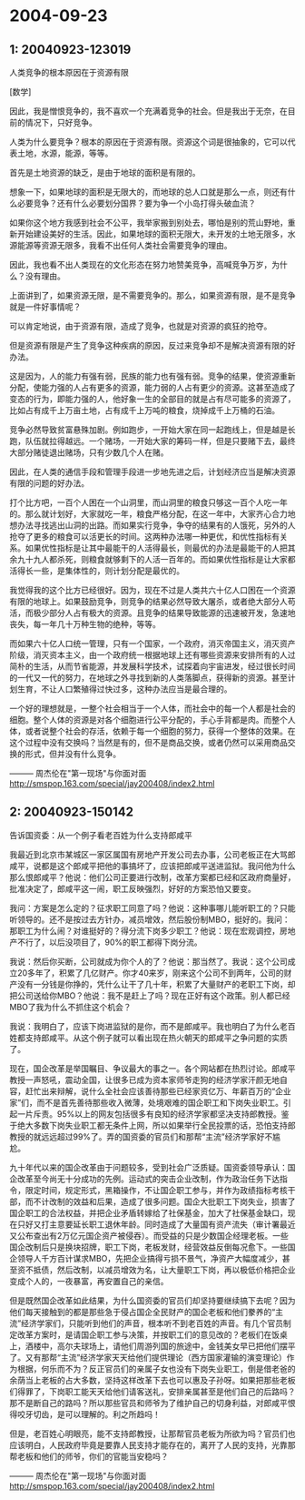 # 2004-09-23

## 1: 20040923-123019

人类竞争的根本原因在于资源有限 

[数学]

因此，我是憎恨竞争的，我不喜欢一个充满着竞争的社会。但是我出于无奈，在目前的情况下，只好竞争。 

人类为什么要竞争？根本的原因在于资源有限。资源这个词是很抽象的，它可以代表土地，水源，能源，等等。 

首先是土地资源的缺乏，是由于地球的面积是有限的。 

想象一下，如果地球的面积是无限大的，而地球的总人口就是那么一点，则还有什么必要竞争？还有什么必要划分国界？要为争一个小岛打得头破血流？ 

如果你这个地方我感到社会不公平，我举家搬到别处去，哪怕是别的荒山野地，重新开始建设美好的生活。因此，如果地球的面积无限大，未开发的土地无限多，水源能源等资源无限多，我看不出任何人类社会需要竞争的理由。 

因此，我也看不出人类现在的文化形态在努力地赞美竞争，高喊竞争万岁，为什么？没有理由。 

上面讲到了，如果资源无限，是不需要竞争的。那么，如果资源有限，是不是竞争就是一件好事情呢？ 

可以肯定地说，由于资源有限，造成了竞争，也就是对资源的疯狂的抢夺。 

但是资源有限是产生了竞争这种疾病的原因，反过来竞争却不是解决资源有限的好办法。 

这是因为，人的能力有强有弱，民族的能力也有强有弱。竞争的结果，使资源重新分配，使能力强的人占有更多的资源，能力弱的人占有更少的资源。这甚至造成了变态的行为，即能力强的人，他好象一生的全部目的就是占有尽可能多的资源了，比如占有成千上万亩土地，占有成千上万吨的粮食，烧掉成千上万桶的石油。 

竞争必然导致贫富悬殊加剧。例如跑步，一开始大家在同一起跑线上，但是越是长跑，队伍就拉得越远。一个赌场，一开始大家的筹码一样，但是只要赌下去，最终大部分赌徒退出赌场，只有少数几个人在赌。 

因此，在人类的通信手段和管理手段进一步地先进之后，计划经济应当是解决资源有限的问题的好办法。 

打个比方吧，一百个人困在一个山洞里，而山洞里的粮食只够这一百个人吃一年的。那么就计划好，大家就吃一年，粮食严格分配，在这一年中，大家齐心合力地想办法寻找逃出山洞的出路。而如果实行竞争，争夺的结果有的人饿死，另外的人抢夺了更多的粮食可以活更长的时间。这两种办法哪一种更优，和优性指标有关系。如果优性指标是让其中最能干的人活得最长，则最优的办法是最能干的人把其余九十九人都杀死，则粮食就够剩下的人活一百年的。而如果优性指标是让大家都活得长一些，是集体性的，则计划分配是最优的。 

我觉得我的这个比方已经很好。因为，现在不过是人类共六十亿人口困在一个资源有限的地球上。如果鼓励竞争，则竞争的结果必然导致大屠杀，或者绝大部分人苟活，而极少部分人占有极大的资源。且竞争的结果导致能源的迅速被开发，急速地丧失，每一年几十万种生物的绝种，等等。 

而如果六十亿人口统一管理，只有一个国家，一个政府，消灭帝国主义，消灭资产阶级，消灭资本主义，由一个政府统一根据地球上还有哪些资源来安排所有的人过简朴的生活，从而节省能源，并发展科学技术，试探着向宇宙进发，经过很长时间的一代又一代的努力，在地球之外寻找到新的人类落脚点，获得新的资源。甚至计划生育，不让人口繁殖得过快过多，这种办法应当是最合理的。 

一个好的理想就是，一整个社会相当于一个人体，而社会中的每一个人都是社会的细胞。整个人体的资源是对各个细胞进行公平分配的，手心手背都是肉。而整个人体，或者说整个社会的存活，依赖于每一个细胞的努力，获得一个整体的效果。在这个过程中没有交换吗？当然是有的，但不是商品交换，或者仍然可以采用商品交换的形式，但并没有什么竞争。 

——— 周杰伦在"第一现场"与你面对面 http://smspop.163.com/special/jay200408/index2.html

## 2: 20040923-150142

告诉国资委：从一个例子看老百姓为什么支持郎咸平 

我最近到北京市某城区一家区属国有房地产开发公司去办事，公司老板正在大骂郎咸平，说都是这个郎咸平把他的事搞坏了，应该把郎咸平送进监狱。我问他为什么那么恨郎咸平？他说：他们公司正要进行改制，改革方案都已经和区政府商量好，批准决定了，郎咸平这一闹，职工反映强烈，好好的方案恐怕又要变。

我问：方案是怎么定的？征求职工同意了吗？他说：这种事哪儿能听职工的？只能听领导的。还不是按过去方针办，减员增效，然后股份制MBO，挺好的。我问：那职工为什么闹？对谁挺好的？得分流下岗多少职工？他说：现在宏观调控，房地产不行了，以后没项目了，90%的职工都得下岗分流。

我说：然后你买断，公司就成为你个人的了？他说：那当然了。我说：这个公司成立20多年了，积累了几亿财产。你才40来岁，刚来这个公司不到两年，公司的财产没有一分钱是你挣的，凭什么让干了几十年，积累了大量财产的老职工下岗，却把公司送给你MBO？他说：我不是赶上了吗？现在正好有这个政策。别人都已经MBO了我为什么不抓住这个机会？

我说：我明白了，应该下岗进监狱的是你，而不是郎咸平。我也明白了为什么老百姓都支持郎咸平。从这个例子就可以看出现在热火朝天的郎咸平之争问题的实质了。

现在，国企改革是举国瞩目、争议最大的事之一。各个网站都在热烈讨论。郎咸平教授一声怒吼，震动全国，让很多已成为资本家师爷走狗的经济学家汗颜无地自容，赶忙出来辩解，说什么全社会应该善待那些已经家资亿万、年薪百万的“企业家”们，而不是首先善待那些收入微薄，处境艰难的国企职工和下岗失业职工。引起一片斥责。95%以上的网友包括很多有良知的经济学家都坚决支持郎教授。鉴于绝大多数下岗失业职工都无条件上网，所以如果举行全民投票的话，恐怕支持郎教授的就远远超过99%了。弄的国资委的官员们和那帮“主流”经济学家好不尴尬。

九十年代以来的国企改革由于问题较多，受到社会广泛质疑。国资委领导承认：国企改革至今尚无十分成功的先例。运动式的突击企业改制，作为政治任务下达指令，限定时间，规定形式，黑箱操作，不让国企职工参与，并作为政绩指标考核干部，而不计改制的效益和后果，造成了很多问题。国企大批职工下岗失业，损害了国企职工的合法权益，并把企业矛盾转嫁给了社保基金，加大了社保基金缺口，现在只好又打主意要延长职工退休年龄。同时造成了大量国有资产流失（审计署最近又公布查出有2万亿元国企资产被侵吞）。而受益的只是少数国企经理老板。一些国企改制后只是换块招牌，职工下岗，老板发财，经营效益反倒每况愈下。一些国企领导人千方百计谋求MBO，先把企业搞得亏损不景气，净资产大幅度减少，甚至资不抵债，然后改制，以减员增效为名，让大量职工下岗，再以极低价格把企业变成个人的，一夜暴富，再安置自己的亲信。

但是既然国企改革如此结果，为什么国资委的官员们却坚持要继续搞下去呢？因为他们每天接触到的都是那些急于侵占国企全民财产的国企老板和他们豢养的“主流”经济学家们，只能听到他们的声音，根本听不到老百姓的声音。有几个官员制定改革方案时，是请国企职工参与决策，并按职工们的意见改的？老板们在饭桌上，酒楼中，高尔夫球场上，请他们周游列国的旅途中，金钱美女早已把他们摆平了。又有那帮“主流”经济学家天天给他们提供理论（西方国家灌输的演变理论）作为根据，何乐而不为？反正官员们的亲属子女也没有下岗失业职工，倒是借老爸的余荫当上老板的占大多数，坚持这样改革下去也可以惠及子孙呀。如果把那些老板们得罪了，下岗职工能天天给他们请客送礼，安排亲属甚至是他们自己的后路吗？那不是断自己的路吗？所以那些官员和师爷为了维护自己的切身利益，对郎咸平恨得咬牙切齿，是可以理解的。利之所趋吗！

但是，老百姓心明眼亮，能不支持郎教授，让那帮官员老板为所欲为吗？官员们也应该明白，人民政府毕竟是要靠人民支持才能存在的，离开了人民的支持，光靠那帮老板和他们的师爷，你们的官能当安稳吗？

——— 周杰伦在"第一现场"与你面对面 http://smspop.163.com/special/jay200408/index2.html

